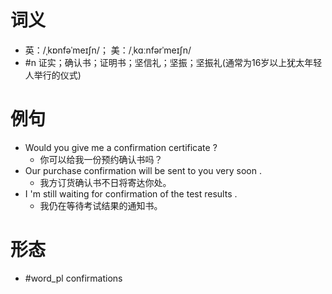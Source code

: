 # 词义
- 英：/ˌkɒnfəˈmeɪʃn/； 美：/ˌkɑːnfərˈmeɪʃn/
- #n 证实；确认书；证明书；坚信礼；坚振；坚振礼(通常为16岁以上犹太年轻人举行的仪式)
# 例句
- Would you give me a confirmation certificate ?
	- 你可以给我一份预约确认书吗？
- Our purchase confirmation will be sent to you very soon .
	- 我方订货确认书不日将寄达你处。
- I 'm still waiting for confirmation of the test results .
	- 我仍在等待考试结果的通知书。
# 形态
- #word_pl confirmations
